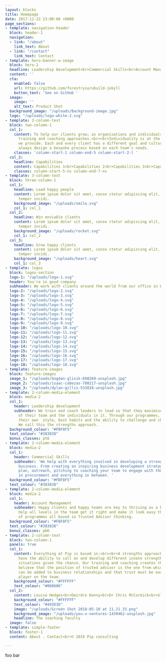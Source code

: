```yaml
---
layout: blocks
title: Homepage
date: 2017-11-22 23:00:00 +0000
page_sections:
- template: navigation-header
  block: header-1
  navigation:
  - link: "/about"
    link_text: About
  - link: "/contact"
    link_text: Contact
- template: hero-banner-w-image
  block: hero-2
  headline: Leadership Development<br>Commercial Skills<br>Account Management
  content: ''
  cta:
    enabled: false
    url: https://github.com/forestryio/ubuild-jekyll
    button_text: 'See on GitHub '
  image:
    image: ''
    alt_text: Product Shot
  background_image: "/uploads/Background-image.jpg"
  logo: "/uploads/logo-white-2.svg"
- template: 2-column-text
  block: two-column-1
  col_1:
    content: To help our clients grow; as organisations and individuals we use both
      training and coaching approaches.<br><br>Individuality is at the heart of everything
      we provide. Each and every client has a different goal and culture and we will
      always design a bespoke process based on each team's needs.
    classes: 'column-start-1 column-end-5 column-start-2-l '
  col_2:
    headline: Capabilities
    content: Capabilities 1<br>Capabilities 2<br>Capabilities 3<br>Capabilities 4
    classes: column-start-5-ns column-end-7-ns
- template: 3-column-text
  block: three-column-1
  col_1:
    headline: Lead happy people
    content: Lorem ipsum dolor sit amet, conse ctetur adipiscing elit, sed do eiusmod
      tempor incidi.
    background_image: "/uploads/smile.svg"
    col_1: col_1
  col_2:
    headline: Win enviable clients
    content: Lorem ipsum dolor sit amet, conse ctetur adipiscing elit, sed do eiusmod
      tempor incidi.
    background_image: "/uploads/rocket.svg"
    col_1: col_2
  col_3:
    headline: Grow happy clients
    content: Lorem ipsum dolor sit amet, conse ctetur adipiscing elit, sed do eiusmod
      tempor incidi.
    background_image: "/uploads/heart.svg"
    col_1: col_3
- template: logos
  block: logos-section
  logo-1: "/uploads/logo-1.svg"
  header: You're in good company
  subheader: We work with clients around the world from our office in Wiltshire, England
  logo-2: "/uploads/logo-2.svg"
  logo-3: "/uploads/logo-3.svg"
  logo-4: "/uploads/logo-4.svg"
  logo-5: "/uploads/logo-5.svg"
  logo-6: "/uploads/logo-6.svg"
  logo-7: "/uploads/logo-7.svg"
  logo-8: "/uploads/logo-8.svg"
  logo-9: "/uploads/logo-9.svg"
  logo-10: "/uploads/logo-10.svg"
  logo-11: "/uploads/logo-11.svg"
  logo-12: "/uploads/logo-12.svg"
  logo-13: "/uploads/logo-13.svg"
  logo-14: "/uploads/logo-14.svg"
  logo-15: "/uploads/logo-15.svg"
  logo-16: "/uploads/logo-16.svg"
  logo-17: "/uploads/logo-17.svg"
  logo-18: "/uploads/logo-18.svg"
- template: feature-images
  block: feature-images
  image_1: "/uploads/bogdan-glisik-698269-unsplash.jpg"
  image_2: "/uploads/isaac-cabezas-780217-unsplash.jpg"
  image_3: "/uploads/dylan-gillis-533818-unsplash.jpg"
- template: 2-column-media-element
  block: media-2
  col_1:
    header: Leadership development
    subheader: We train and coach leaders to lead so that they maximise the success
      of their team and the individuals in it. Through our programmes, leaders uncover
      their own  style, best habits and the ability to challenge and change positively.
      We call this the strengths approach.
  background_colour: "#FBF8F5"
  text_colour: "#383838"
  bonus_classes: pt6
- template: 2-column-media-element
  block: media-2
  col_1:
    header: Commercial Skills
    subheader: 'We help with everything involved in developing a strong commercial
      business. From creating an inspiring business development strategy and practical
      plan, outreach, pitching to coaching your team to engage with the scary guys
      in procurement and everything in between. '
  background_colour: "#FBF8F5"
  text_colour: "#383838"
- template: 2-column-media-element
  block: media-2
  col_1:
    header: Account Management
    subheader: Happy clients and happy teams are key to thriving as a business.  We
      help all levels in the team get it right and make it look easy though a raft
      of programmes all based in Trusted Advisor thinking.
  background_colour: "#FBF8F5"
  text_colour: "#383838"
  bonus_classes: pb6
- template: 2-column-text
  block: two-column-1
  panels: true
  col_1:
    content: Everything at Pip is based in:<br><br>A strengths approach, that people
      have the ability to call on and develop different innate strengths for different
      situations given the chance. Our training and coaching creates that opportunity.<br><br>We
      believe that the position of trusted advisor is the one from which most value
      can be added to business relationships and that trust must be earned by each
      player on the team.
    background_colour: "#FFFFFF"
    text_colour: "#060606"
  col_2:
    content: Louise Hedges<br>Deirdre Kenny<br>Dr Chris McCormick<br>Glenda Marchant
    background_colour: "#FFFFFF"
    text_colour: "#493D3D"
    image: "/uploads/Screen Shot 2018-05-10 at 11.21.33.png"
    background_image: "/uploads/you-x-ventures-1439462-unsplash.jpg"
    headline: The coaching faculty
  image: false
- template: simple-footer
  block: footer-1
  content: About . Contact<br>© 2019 Pip consulting

---
```

foo bar